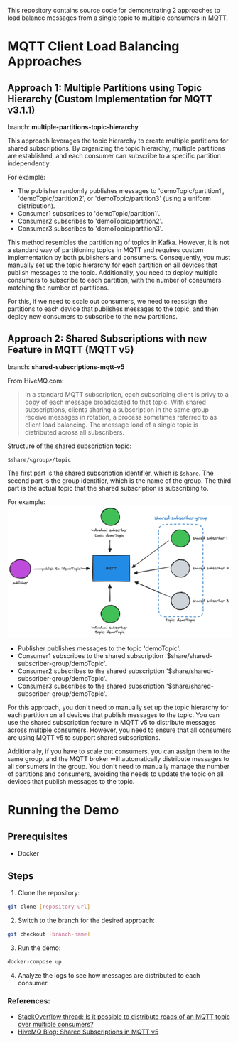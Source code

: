 This repository contains source code for demonstrating 2 approaches to load balance messages from a single topic to multiple consumers in MQTT.

# MQTT Client Load Balancing Approaches
## Approach 1: Multiple Partitions using Topic Hierarchy (Custom Implementation for MQTT v3.1.1)
branch: **multiple-partitions-topic-hierarchy**

This approach leverages the topic hierarchy to create multiple partitions for shared subscriptions. By organizing the topic hierarchy, multiple partitions are established, and each consumer can subscribe to a specific partition independently.

For example:
- The publisher randomly publishes messages to 'demoTopic/partition1', 'demoTopic/partition2', or 'demoTopic/partition3' (using a uniform distribution).
- Consumer1 subscribes to 'demoTopic/partition1'.
- Consumer2 subscribes to 'demoTopic/partition2'.
- Consumer3 subscribes to 'demoTopic/partition3'.

This method resembles the partitioning of topics in Kafka. However, it is not a standard way of partitioning topics in MQTT and requires custom implementation by both publishers and consumers. Consequently, you must manually set up the topic hierarchy for each partition on all devices that publish messages to the topic. Additionally, you need to deploy multiple consumers to subscribe to each partition, with the number of consumers matching the number of partitions.

For this, if we need to scale out consumers, we need to reassign the partitions to each device that publishes messages to the topic, and then deploy new consumers to subscribe to the new partitions.

## Approach 2: Shared Subscriptions with new Feature in MQTT (MQTT v5)
branch: **shared-subscriptions-mqtt-v5**

From HiveMQ.com:
> In a standard MQTT subscription, each subscribing client is privy to a copy of each message broadcasted to that topic. With shared subscriptions, clients sharing a subscription in the same group receive messages in rotation, a process sometimes referred to as client load balancing. The message load of a single topic is distributed across all subscribers.

Structure of the shared subscription topic:
```
$share/<group>/topic
```

The first part is the shared subscription identifier, which is `$share`. The second part is the group identifier, which is the name of the group. The third part is the actual topic that the shared subscription is subscribing to.

For example:
![shared-subscriptions](mqtt-shared-subscription-v2.png)

- Publisher publishes messages to the topic 'demoTopic'.
- Consumer1 subscribes to the shared subscription '$share/shared-subscriber-group/demoTopic'.
- Consumer2 subscribes to the shared subscription '$share/shared-subscriber-group/demoTopic'.
- Consumer3 subscribes to the shared subscription '$share/shared-subscriber-group/demoTopic'.

For this approach, you don't need to manually set up the topic hierarchy for each partition on all devices that publish messages to the topic. You can use the shared subscription feature in MQTT v5 to distribute messages across multiple consumers. However, you need to ensure that all consumers are using MQTT v5 to support shared subscriptions.

Additionally, if you have to scale out consumers, you can assign them to the same group, and the MQTT broker will automatically distribute messages to all consumers in the group. You don't need to manually manage the number of partitions and consumers, avoiding the needs to update the topic on all devices that publish messages to the topic.

# Running the Demo
## Prerequisites
- Docker

## Steps
1. Clone the repository:
```bash
git clone [repository-url]
```

2. Switch to the branch for the desired approach:
```bash
git checkout [branch-name]
```

3. Run the demo:
```bash
docker-compose up
```

4. Analyze the logs to see how messages are distributed to each consumer.

### References:
- [StackOverflow thread: Is it possible to distribute reads of an MQTT topic over multiple consumers?](https://stackoverflow.com/questions/27850819/is-it-possible-to-distribute-reads-of-an-mqtt-topic-over-multiple-consumers)
- [HiveMQ Blog: Shared Subscriptions in MQTT v5](https://www.hivemq.com/blog/mqtt5-essentials-part7-shared-subscriptions/)
